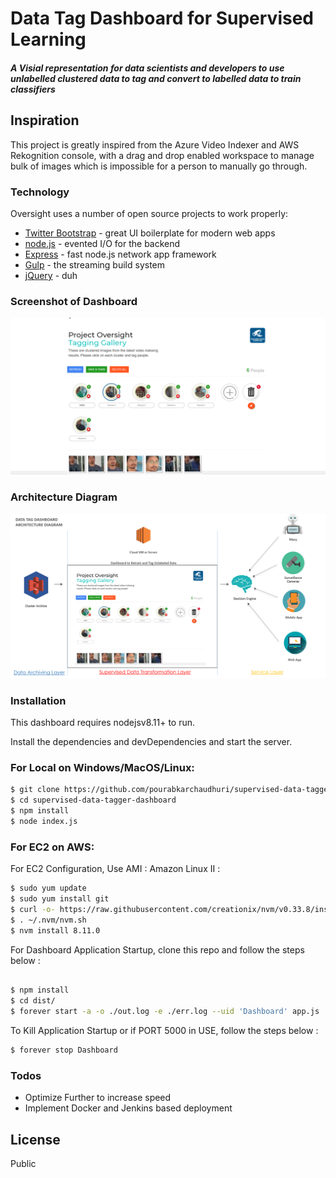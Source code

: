 # Data Tag Dashboard for Supervised Learning
##### A Visial representation for data scientists and developers to use unlabelled clustered data to tag and convert to labelled data to train classifiers

## Inspiration
This project is greatly inspired from the Azure Video Indexer and AWS Rekognition console, with a drag and drop enabled workspace to manage bulk of images which is impossible for a person to manually go through.

### Technology

Oversight uses a number of open source projects to work properly:

* [Twitter Bootstrap] - great UI boilerplate for modern web apps
* [node.js] - evented I/O for the backend
* [Express] - fast node.js network app framework
* [Gulp] - the streaming build system
* [jQuery] - duh

### Screenshot of Dashboard
[![Architecture](https://raw.githubusercontent.com/pourabkarchaudhuri/supervised-data-tagger-dashboard/master/Dashboard%20Screenshot.png)](https://nodesource.com/products/nsolid)
### Architecture Diagram
[![Architecture](https://raw.githubusercontent.com/pourabkarchaudhuri/supervised-data-tagger-dashboard/master/Oversight%20on%20Tensorflow.png)](https://nodesource.com/products/nsolid)

### Installation

This dashboard requires nodejsv8.11+ to run.

Install the dependencies and devDependencies and start the server.

### For Local on Windows/MacOS/Linux:
```sh
$ git clone https://github.com/pourabkarchaudhuri/supervised-data-tagger-dashboard.git
$ cd supervised-data-tagger-dashboard
$ npm install
$ node index.js
```

### For EC2 on AWS:
For EC2 Configuration, Use AMI : Amazon Linux II :

```sh
$ sudo yum update
$ sudo yum install git
$ curl -o- https://raw.githubusercontent.com/creationix/nvm/v0.33.8/install.sh | bash
$ . ~/.nvm/nvm.sh
$ nvm install 8.11.0

```
For Dashboard Application Startup, clone this repo and follow the steps below :

```sh

$ npm install
$ cd dist/
$ forever start -a -o ./out.log -e ./err.log --uid 'Dashboard' app.js
```
To Kill Application Startup or if PORT 5000 in USE, follow the steps below :

```sh
$ forever stop Dashboard
```

### Todos

 - Optimize Further to increase speed
 - Implement Docker and Jenkins based deployment

License
----

Public


   [Node.JS]: <https://nodejs.org/en/>
   [Python]: <https://www.python.org/>
[node.js]: <http://nodejs.org>
   [Twitter Bootstrap]: <http://twitter.github.com/bootstrap/>
   [jQuery]: <http://jquery.com>
   [express]: <http://expressjs.com>
   [Gulp]: <http://gulpjs.com>

  
